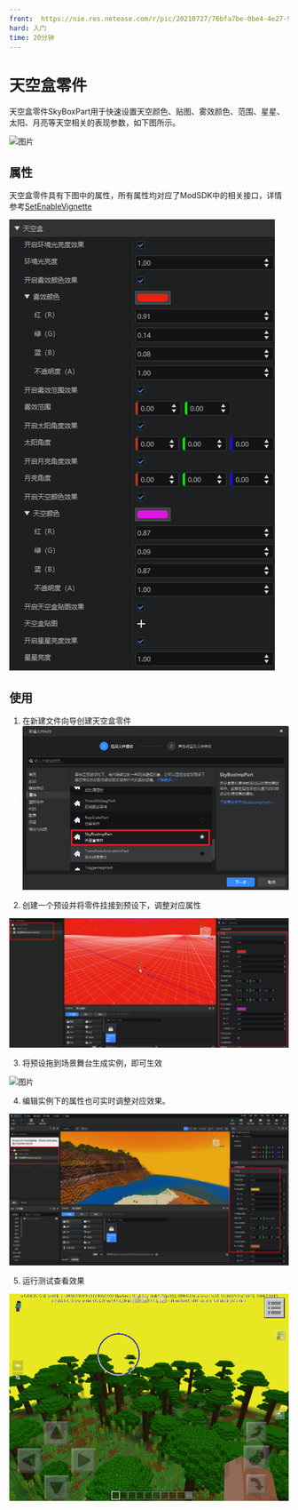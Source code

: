 ```yaml
---
front: 	https://nie.res.netease.com/r/pic/20210727/76bfa7be-0be4-4e27-91a3-b5268695f359.png
hard: 入门
time: 20分钟
---
```


# 天空盒零件
天空盒零件SkyBoxPart用于快速设置天空颜色、贴图、雾效颜色、范围、星星、太阳、月亮等天空相关的表现参数，如下图所示。

![图片](./images/skybox1.gif)

## 属性
天空盒零件具有下图中的属性，所有属性均对应了ModSDK中的相关接口，详情参考<a href="../../../../../mcdocs/1-ModAPI/接口/世界/渲染.html#setambientbrightness" rel="noopenner">SetEnableVignette</a>


![图片](./images/skyboxconfig.png)

## 使用
1. 在新建文件向导创建天空盒零件
![图片](./images/skybox.png)

2. 创建一个预设并将零件挂接到预设下，调整对应属性

![图片](./images/skybox11.png)


3. 将预设拖到场景舞台生成实例，即可生效

![图片](./images/skybox1.gif)

4. 编辑实例下的属性也可实时调整对应效果。

![图片](./images/skybox12.png)


5. 运行测试查看效果


![图片](./images/skybox13.png)